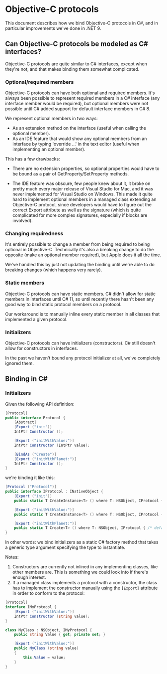 # Objective-C protocols

This document describes how we bind Objective-C protocols in C#, and in
particular improvements we've done in .NET 9.

## Can Objective-C protocols be modeled as C# interfaces?

Objective-C protocols are quite similar to C# interfaces, except when they're
not, and that makes binding them somewhat complicated.

### Optional/required members

Objective-C protocols can have both optional and required members. It's always
been possible to represent required members in a C# interface (any interface
member would be required), but optional members were not possible until C#
added support for default interface members in C# 8.

We represent optional members in two ways:

* As an extension method on the interface (useful when calling the optional member).
* As an IDE feature that would show any optional members from an interface by
  typing 'override ...' in the text editor (useful when implementing an optional member).

This has a few drawbacks:

* There are no extension properties, so optional properties would have to be
  bound as a pair of GetProperty/SetProperty methods.

* The IDE feature was obscure, few people knew about it, it broke on pretty
  much every major release of Visual Studio for Mac, and it was never
  implemented for Visual Studio on Windows. This made it quite hard to
  implement optional members in a managed class extending an Objective-C
  protocol, since developers would have to figure out the correct Export
  attribute as well as the signature (which is quite complicated for more
  complex signatures, especially if blocks are involved).

### Changing requiredness

It's entirely possible to change a member from being required to being optional
in Objective-C. Technically it's also a breaking change to do the opposite (make
an optional member required), but Apple does it all the time.

We've handled this by just not updating the binding until we're able to do
breaking changes (which happens very rarely).

### Static members

Objective-C protocols can have static members. C# didn't allow for static
members in interfaces until C# 11, so until recently there hasn't been any
good way to bind static protocol members on a protocol.

Our workaround is to manually inline every static member in all classes that
implemented a given protocol.

### Initializers

Objective-C protocols can have initializers (constructors). C# still doesn't
allow for constructors in interfaces.

In the past we haven't bound any protocol initializer at all, we've completely
ignored them.

## Binding in C#

### Initializers

Given the following API definition:

```cs
[Protocol]
public interface Protocol {
    [Abstract]
    [Export ("init")]
    IntPtr Constructor ();

    [Export ("initWithValue:")]
    IntPtr Constructor (IntPtr value);

    [BindAs ("Create")]
    [Export ("initWithPlanet:")]
    IntPtr Constructor ();
}
```

we're binding it like this:

```cs
[Protocol ("Protocol")]
public interface IProtocol : INativeObject {
    [Export ("init")]
    public static T CreateInstance<T> () where T: NSObject, IProtocol { /* default implementation */ }

    [Export ("initWithValue:")]
    public static T CreateInstance<T> () where T: NSObject, IProtocol { /* default implementation */ }

    [Export ("initWithPlanet:")]
    public static T Create<T> () where T: NSObject, IProtocol { /* default implementation */ }
}
```

In other words: we bind initializers as a static C# factory method that takes
a generic type argument specifying the type to instantiate.

Notes:

1. Constructors are currently not inlined in any implementing classes, like
   other members are. This is something we could look into if there's enough
   interest.
2. If a managed class implements a protocol with a constructor, the class has
   to implement the constructor manually using the `[Export]` attribute in
   order to conform to the protocol:

```cs
[Protocol]
interface IMyProtocol {
    [Export ("initWithValue:")]
    IntPtr Constructor (string value);
}
```

```cs
class MyClass : NSObject, IMyProtocol {
    public string Value { get; private set; }

    [Export ("initWithValue:")]
    public MyClass (string value)
    {
        this.Value = value;
    }
}
```
